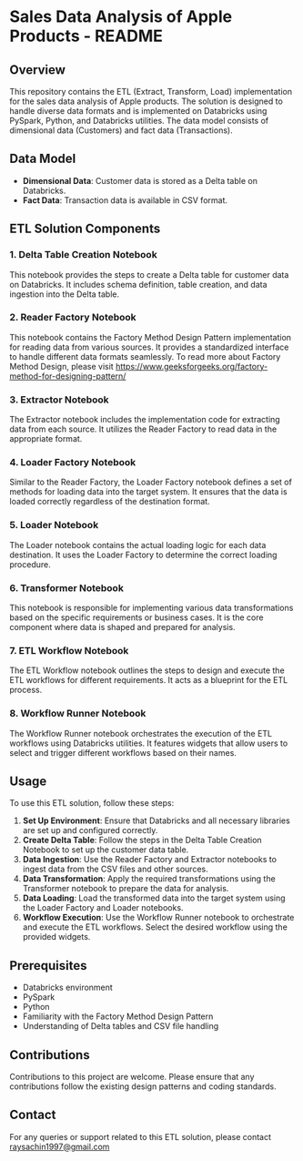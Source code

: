 # Sales Data Analysis of Apple Products - README

## Overview

This repository contains the ETL (Extract, Transform, Load) implementation for the sales data analysis of Apple products. The solution is designed to handle diverse data formats and is implemented on Databricks using PySpark, Python, and Databricks utilities. The data model consists of dimensional data (Customers) and fact data (Transactions).

## Data Model

- **Dimensional Data**: Customer data is stored as a Delta table on Databricks.
- **Fact Data**: Transaction data is available in CSV format.

## ETL Solution Components

### 1. Delta Table Creation Notebook
This notebook provides the steps to create a Delta table for customer data on Databricks. It includes schema definition, table creation, and data ingestion into the Delta table.

### 2. Reader Factory Notebook
This notebook contains the Factory Method Design Pattern implementation for reading data from various sources. It provides a standardized interface to handle different data formats seamlessly. To read more about Factory Method Design, please visit https://www.geeksforgeeks.org/factory-method-for-designing-pattern/

### 3. Extractor Notebook
The Extractor notebook includes the implementation code for extracting data from each source. It utilizes the Reader Factory to read data in the appropriate format.

### 4. Loader Factory Notebook
Similar to the Reader Factory, the Loader Factory notebook defines a set of methods for loading data into the target system. It ensures that the data is loaded correctly regardless of the destination format.

### 5. Loader Notebook
The Loader notebook contains the actual loading logic for each data destination. It uses the Loader Factory to determine the correct loading procedure.

### 6. Transformer Notebook
This notebook is responsible for implementing various data transformations based on the specific requirements or business cases. It is the core component where data is shaped and prepared for analysis.

### 7. ETL Workflow Notebook
The ETL Workflow notebook outlines the steps to design and execute the ETL workflows for different requirements. It acts as a blueprint for the ETL process.

### 8. Workflow Runner Notebook
The Workflow Runner notebook orchestrates the execution of the ETL workflows using Databricks utilities. It features widgets that allow users to select and trigger different workflows based on their names.

## Usage

To use this ETL solution, follow these steps:

1. **Set Up Environment**: Ensure that Databricks and all necessary libraries are set up and configured correctly.
2. **Create Delta Table**: Follow the steps in the Delta Table Creation Notebook to set up the customer data table.
3. **Data Ingestion**: Use the Reader Factory and Extractor notebooks to ingest data from the CSV files and other sources.
4. **Data Transformation**: Apply the required transformations using the Transformer notebook to prepare the data for analysis.
5. **Data Loading**: Load the transformed data into the target system using the Loader Factory and Loader notebooks.
6. **Workflow Execution**: Use the Workflow Runner notebook to orchestrate and execute the ETL workflows. Select the desired workflow using the provided widgets.

## Prerequisites

- Databricks environment
- PySpark
- Python
- Familiarity with the Factory Method Design Pattern
- Understanding of Delta tables and CSV file handling

## Contributions

Contributions to this project are welcome. Please ensure that any contributions follow the existing design patterns and coding standards.

## Contact

For any queries or support related to this ETL solution, please contact raysachin1997@gmail.com
